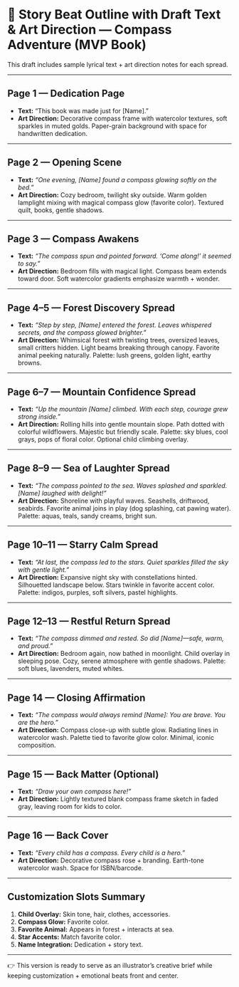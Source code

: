 # 🧭 Story Beat Outline with Draft Text & Art Direction — Compass Adventure (MVP Book)

This draft includes sample lyrical text + art direction notes for each spread.

---

## Page 1 — Dedication Page
- **Text:** “This book was made just for [Name].”
- **Art Direction:** Decorative compass frame with watercolor textures, soft sparkles in muted golds. Paper-grain background with space for handwritten dedication.

---

## Page 2 — Opening Scene
- **Text:** *“One evening, [Name] found a compass glowing softly on the bed.”*
- **Art Direction:** Cozy bedroom, twilight sky outside. Warm golden lamplight mixing with magical compass glow (favorite color). Textured quilt, books, gentle shadows.

---

## Page 3 — Compass Awakens
- **Text:** *“The compass spun and pointed forward. ‘Come along!’ it seemed to say.”*
- **Art Direction:** Bedroom fills with magical light. Compass beam extends toward door. Soft watercolor gradients emphasize warmth + wonder.

---

## Page 4–5 — Forest Discovery Spread
- **Text:** *“Step by step, [Name] entered the forest. Leaves whispered secrets, and the compass glowed brighter.”*
- **Art Direction:** Whimsical forest with twisting trees, oversized leaves, small critters hidden. Light beams breaking through canopy. Favorite animal peeking naturally. Palette: lush greens, golden light, earthy browns.

---

## Page 6–7 — Mountain Confidence Spread
- **Text:** *“Up the mountain [Name] climbed. With each step, courage grew strong inside.”*
- **Art Direction:** Rolling hills into gentle mountain slope. Path dotted with colorful wildflowers. Majestic but friendly scale. Palette: sky blues, cool grays, pops of floral color. Optional child climbing overlay.

---

## Page 8–9 — Sea of Laughter Spread
- **Text:** *“The compass pointed to the sea. Waves splashed and sparkled. [Name] laughed with delight!”*
- **Art Direction:** Shoreline with playful waves. Seashells, driftwood, seabirds. Favorite animal joins in play (dog splashing, cat pawing water). Palette: aquas, teals, sandy creams, bright sun.

---

## Page 10–11 — Starry Calm Spread
- **Text:** *“At last, the compass led to the stars. Quiet sparkles filled the sky with gentle light.”*
- **Art Direction:** Expansive night sky with constellations hinted. Silhouetted landscape below. Stars twinkle in favorite accent color. Palette: indigos, purples, soft silvers, pastel highlights.

---

## Page 12–13 — Restful Return Spread
- **Text:** *“The compass dimmed and rested. So did [Name]—safe, warm, and proud.”*
- **Art Direction:** Bedroom again, now bathed in moonlight. Child overlay in sleeping pose. Cozy, serene atmosphere with gentle shadows. Palette: soft blues, lavenders, muted whites.

---

## Page 14 — Closing Affirmation
- **Text:** *“The compass would always remind [Name]: You are brave. You are the hero.”*
- **Art Direction:** Compass close-up with subtle glow. Radiating lines in watercolor wash. Palette tied to favorite glow color. Minimal, iconic composition.

---

## Page 15 — Back Matter (Optional)
- **Text:** *“Draw your own compass here!”*
- **Art Direction:** Lightly textured blank compass frame sketch in faded gray, leaving room for kids to color.

---

## Page 16 — Back Cover
- **Text:** *“Every child has a compass. Every child is a hero.”*
- **Art Direction:** Decorative compass rose + branding. Earth-tone watercolor wash. Space for ISBN/barcode.

---

## Customization Slots Summary
1. **Child Overlay:** Skin tone, hair, clothes, accessories.
2. **Compass Glow:** Favorite color.
3. **Favorite Animal:** Appears in forest + interacts at sea.
4. **Star Accents:** Match favorite color.
5. **Name Integration:** Dedication + story text.

---

👉 This version is ready to serve as an illustrator’s creative brief while keeping customization + emotional beats front and center.

